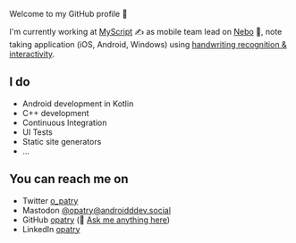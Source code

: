 Welcome to my GitHub profile 👋

I'm currently working at [MyScript](https://www.myscript.com/) ✍️ as mobile team lead on [Nebo](https://nebo.app/) 📝, note taking application (iOS, Android, Windows) using [handwriting recognition & interactivity](https://www.youtube.com/watch?v=6iNqExuVra4).

## I do

- Android development in Kotlin
- C++ development
- Continuous Integration
- UI Tests
- Static site generators
- …

## You can reach me on

- Twitter [o_patry](https://twitter.com/o_patry)
- Mastodon <a rel="me" href="https://androiddev.social/@opatry">@opatry<span>@</span>androidddev.social</a>
- GitHub [opatry](https://github.com/opatry) (💬 [Ask me anything here](https://github.com/opatry/opatry/issues/new/choose))
- LinkedIn [opatry](https://www.linkedin.com/in/opatry/)

